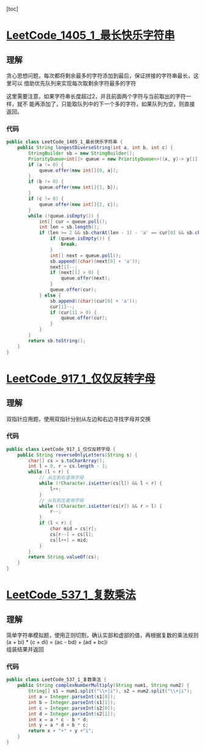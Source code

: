 [toc]

# [LeetCode_1405_1_最长快乐字符串](https://leetcode-cn.com/problems/longest-happy-string/)
## 理解
贪心思想问题，每次都将剩余最多的字符添加到最后，保证拼接的字符串最长，这里可以
借助优先队列来实现每次取剩余字符最多的字符

这里需要注意，如果字符串长度超过2，并且前面两个字符与当前取出的字符一样，就不
能再添加了，只能取队列中的下一个多的字符，如果队列为空，则直接返回。

### 代码
```java
public class LeetCode_1405_1_最长快乐字符串 {
    public String longestDiverseString(int a, int b, int c) {
        StringBuilder sb = new StringBuilder();
        PriorityQueue<int[]> queue = new PriorityQueue<>((x, y)-> y[1] - x[1]);
        if (a != 0) {
            queue.offer(new int[]{0, a});
        }
        if (b != 0) {
            queue.offer(new int[]{1, b});
        }
        if (c != 0) {
            queue.offer(new int[]{2, c});
        }
        while (!queue.isEmpty()) {
            int[] cur = queue.poll();
            int len = sb.length();
            if (len >= 2 && sb.charAt(len - 1) - 'a' == cur[0] && sb.charAt(len - 2) - 'a' == cur[0]) {
                if (queue.isEmpty()) {
                    break;
                }
                int[] next = queue.poll();
                sb.append((char)(next[0] + 'a'));
                next[1]--;
                if (next[1] > 0) {
                    queue.offer(next);
                }
                queue.offer(cur);
            } else {
                sb.append((char)(cur[0] + 'a'));
                cur[1]--;
                if (cur[1] > 0) {
                    queue.offer(cur);
                }
            }
        }
        return sb.toString();
    }
}
```

# [LeetCode_917_1_仅仅反转字母](https://leetcode-cn.com/problems/reverse-only-letters/)
## 理解
双指针应用题，使用双指针分别从左边和右边寻找字母并交换

### 代码
```java
public class LeetCode_917_1_仅仅反转字母 {
    public String reverseOnlyLetters(String s) {
        char[] cs = s.toCharArray();
        int l = 0, r = cs.length - 1;
        while (l < r) {
            // 从左到右查询字母
            while (!Character.isLetter(cs[l]) && l < r) {
                l++;
            }
            // 从右到左查询字母
            while (!Character.isLetter(cs[r]) && r > l) {
                r--;
            }
            if (l < r) {
                char mid = cs[r];
                cs[r--] = cs[l];
                cs[l++] = mid;
            }
        }
        return String.valueOf(cs);
    }
}
```

# [LeetCode_537_1_复数乘法](https://leetcode-cn.com/problems/complex-number-multiplication/)
## 理解
简单字符串模拟题，使用正则切割，确认实部和虚部的值，再根据复数的乘法规则  
(a + bi) * (c + di) = (ac - bd) + (ad + bc)i  
组装结果并返回

### 代码
```java
public class LeetCode_537_1_复数乘法 {
    public String complexNumberMultiply(String num1, String num2) {
        String[] s1 = num1.split("\\+|i"), s2 = num2.split("\\+|i");
        int a = Integer.parseInt(s1[0]);
        int b = Integer.parseInt(s1[1]);
        int c = Integer.parseInt(s2[0]);
        int d = Integer.parseInt(s2[1]);
        int x = a * c - b * d;
        int y = a * d + b * c;
        return x + "+" + y +"i";
    }
}
```